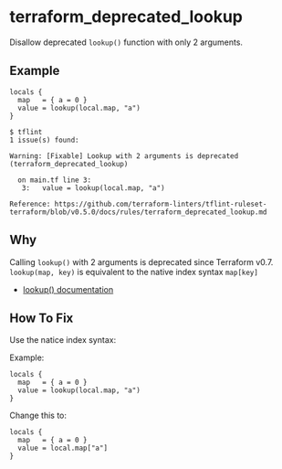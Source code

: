 # terraform_deprecated_lookup

Disallow deprecated `lookup()` function with only 2 arguments.

## Example

```hcl
locals {
  map   = { a = 0 }
  value = lookup(local.map, "a")
}
```

```
$ tflint
1 issue(s) found:

Warning: [Fixable] Lookup with 2 arguments is deprecated (terraform_deprecated_lookup)

  on main.tf line 3:
   3:   value = lookup(local.map, "a")

Reference: https://github.com/terraform-linters/tflint-ruleset-terraform/blob/v0.5.0/docs/rules/terraform_deprecated_lookup.md
```

## Why

Calling `lookup()` with 2 arguments is deprecated since Terraform v0.7. `lookup(map, key)` is equivalent to the native index syntax `map[key]`

* [lookup() documentation](https://developer.hashicorp.com/terraform/language/functions/lookup)

## How To Fix

Use the natice index syntax:

Example:

```hcl
locals {
  map   = { a = 0 }
  value = lookup(local.map, "a")
}
```

Change this to: 

```hcl
locals {
  map   = { a = 0 }
  value = local.map["a"]
}
```
